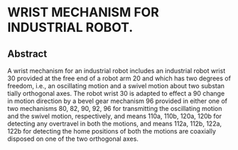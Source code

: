 # WRIST MECHANISM FOR INDUSTRIAL ROBOT.

## Abstract
A wrist mechanism for an industrial robot includes an industrial robot wrist 30 provided at the free end of a robot arm 20 and which has two degrees of freedom, i.e., an oscillating motion and a swivel motion about two substan tially orthogonal axes. The robot wrist 30 is adapted to effect a 90 change in motion direction by a bevel gear mechanism 96 provided in either one of two mechanisms 80, 82, 90, 92, 96 for transmitting the oscillating motion and the swivel motion, respectively, and means 110a, 110b, 120a, 120b for detecting any overtravel in both the motions, and means 112a, 112b, 122a, 122b for detecting the home positions of both the motions are coaxially disposed on one of the two orthogonal axes.